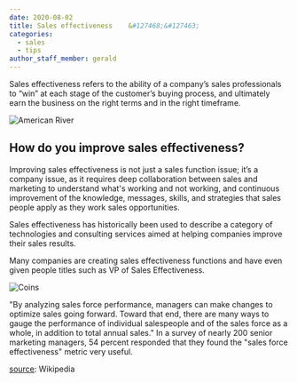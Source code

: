 ```yaml
---
date: 2020-08-02
title: Sales effectiveness    &#127468;&#127463;
categories:
  - sales
  - tips
author_staff_member: gerald
---
```

Sales effectiveness refers to the ability of a company’s sales professionals to “win” at each stage of the customer’s buying process, and ultimately earn the business on the right terms and in the right timeframe.

![American River](https://source.unsplash.com/random/1500x1146)

## How do you improve sales effectiveness?

Improving sales effectiveness is not just a sales function issue; it’s a company issue, as it requires deep collaboration between sales and marketing to understand what's working and not working, and continuous improvement of the knowledge, messages, skills, and strategies that sales people apply as they work sales opportunities.

Sales effectiveness has historically been used to describe a category of technologies and consulting services aimed at helping companies improve their sales results.

Many companies are creating sales effectiveness functions and have even given people titles such as VP of Sales Effectiveness.

![Coins](https://source.unsplash.com/random/1500x1147)

"By analyzing sales force performance, managers can make changes to optimize sales going forward. Toward that end, there are many ways to gauge the performance of individual salespeople and of the sales force as a whole, in addition to total annual sales." In a survey of nearly 200 senior marketing managers, 54 percent responded that they found the "sales force effectiveness" metric very useful.

[source](https://en.wikipedia.org/wiki/Sales_effectiveness): Wikipedia
